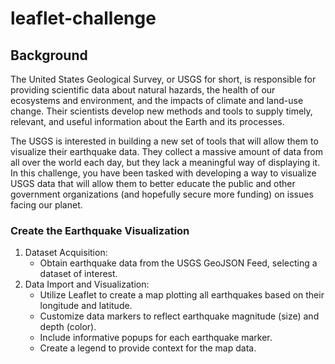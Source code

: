 # leaflet-challenge

## Background
The United States Geological Survey, or USGS for short, is responsible for providing scientific data about natural hazards, the health of our ecosystems and environment, and the impacts of climate and land-use change. Their scientists develop new methods and tools to supply timely, relevant, and useful information about the Earth and its processes.

The USGS is interested in building a new set of tools that will allow them to visualize their earthquake data. They collect a massive amount of data from all over the world each day, but they lack a meaningful way of displaying it. In this challenge, you have been tasked with developing a way to visualize USGS data that will allow them to better educate the public and other government organizations (and hopefully secure more funding) on issues facing our planet.

### Create the Earthquake Visualization

1. Dataset Acquisition:
   - Obtain earthquake data from the USGS GeoJSON Feed, selecting a dataset of interest.
2. Data Import and Visualization:
   - Utilize Leaflet to create a map plotting all earthquakes based on their longitude and latitude.
   - Customize data markers to reflect earthquake magnitude (size) and depth (color).
   - Include informative popups for each earthquake marker.
   - Create a legend to provide context for the map data.
